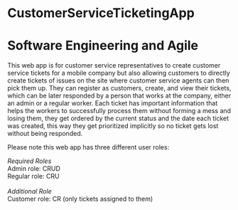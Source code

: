 # CustomerServiceTicketingApp
# Software Engineering and Agile

This web app is for customer service representatives to create customer service tickets for a mobile company but also allowing customers to directly create tickets of issues on the site where customer service agents can then pick them up. They can register as customers, create, and view their tickets, which can be later responded by a person that works at the company, either an admin or a regular worker. Each ticket has important information that helps the workers to successfully process them without forming a mess and losing them, they get ordered by the current status and the date each ticket was created, this way they get prioritized implicitly so no ticket gets lost without being responded.

Please note this web app has three different user roles:

*Required Roles* <br />
Admin role: CRUD <br />
Regular role: CRU <br />
<br />
*Additional Role*<br />
Customer role: CR (only tickets assigned to them)
